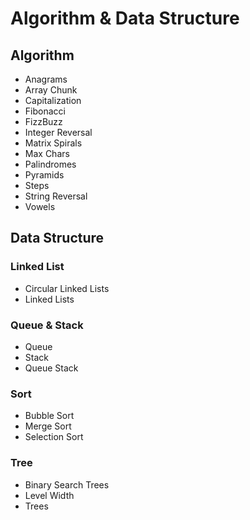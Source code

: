 # Algorithm & Data Structure

## Algorithm

- Anagrams
- Array Chunk
- Capitalization
- Fibonacci
- FizzBuzz
- Integer Reversal
- Matrix Spirals
- Max Chars
- Palindromes
- Pyramids
- Steps
- String Reversal
- Vowels

## Data Structure

### Linked List

- Circular Linked Lists
- Linked Lists

### Queue & Stack

- Queue
- Stack
- Queue Stack

### Sort

- Bubble Sort
- Merge Sort
- Selection Sort

### Tree

- Binary Search Trees
- Level Width
- Trees

